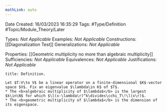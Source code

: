 ```yaml
---
mathLink: auto
---
```


<div class="topSpace"></div>

Date Created: 16/03/2023 16:35:29
Tags: #Type/Definition #Topic/Module_Theory/Later

Types: <i>Not Applicable</i>
Examples: <i>Not Applicable</i>
Constructions: [[Diagonalization Test]]
Generalizations: <i>Not Applicable</i>

Properties: [[Geometric multiplicity no more than algebraic multiplicity]]
Sufficiencies: <i>Not Applicable</i>
Equivalences: <i>Not Applicable</i>
Justifications: <i>Not Applicable</i>

``` ad-Definition
title: Definition.

Let $T:V\to V$ be a linear operator on a finite-dimensional $K$-vector space $V$. Fix an eigenvalue $\lambda\in K$ of $T$.
* The <b>algebraic multiplicity of $\lambda$</b> is the largest $k\in\N$ for which $\l(x-\lambda\r)^k\divides\cchi_T\!\l(x\r)$.
* The <b>geometric multiplicity of $\lambda$</b> is the dimension of its eigenspace.

```
